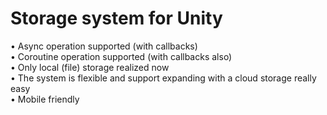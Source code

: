 # Storage system for Unity

• Async operation supported (with callbacks)<br>
• Coroutine operation supported (with callbacks also)<br>
• Only local (file) storage realized now<br>
• The system is flexible and support expanding with a cloud storage really easy<br>
• Mobile friendly<br>
